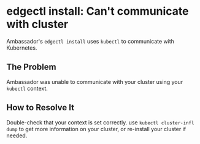 # edgectl install: Can't communicate with cluster
 
Ambassador's `edgectl install` uses `kubectl` to communicate with Kubernetes.  

## The Problem

Ambassador was unable to communicate with your cluster using your `kubectl` context.

## How to Resolve It

Double-check that your context is set correctly.  use `kubectl cluster-infl dump` to get more information on
your cluster, or re-install your cluster if needed.

